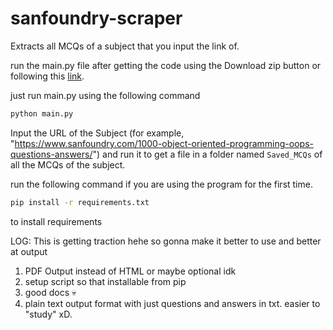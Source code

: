# sanfoundry-scraper

Extracts all MCQs of a subject that you input the link of.

run the main.py file after getting the code using the Download zip button or following this [link](https://github.com/raprocks/sanfoundry-scraper/archive/master.zip).

just run main.py using the following command

```bash
python main.py
```

Input the URL of the Subject (for example, "https://www.sanfoundry.com/1000-object-oriented-programming-oops-questions-answers/") and run it to get a file in a folder named
`Saved_MCQs` of all the MCQs of the subject.

run the following command if you are using the program for the first time.

```bash
pip install -r requirements.txt
```

to install requirements

LOG: This is getting traction hehe so gonna make it better to use and better at output

1. PDF Output instead of HTML or maybe optional idk
2. setup script so that installable from pip
3. good docs 💀
4. plain text output format with just questions and answers in txt. easier to "study" xD.

